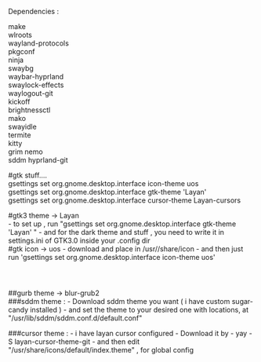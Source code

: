 
Dependencies :

make <br>
wlroots <br>
wayland-protocols <br>
pkgconf <br>
ninja <br>
swaybg <br>
waybar-hyprland <br>
swaylock-effects <br>
waylogout-git <br>
kickoff <br>
brightnessctl  
mako  
swayidle  
termite  
kitty  
grim 
nemo   
sddm
hyprland-git 

#gtk stuff....  
gsettings set org.gnome.desktop.interface icon-theme uos  
gsettings set org.gnome.desktop.interface gtk-theme 'Layan'  
gsettings set org.gnome.desktop.interface cursor-theme Layan-cursors  



#gtk3 theme -> Layan  
	- to set up , run "gsettings set org.gnome.desktop.interface gtk-theme 'Layan' "
	- and for the dark theme and stuff , you need to write it in settings.ini of GTK3.0          inside your .config dir  
#gtk icon -> uos
	- download and place in /usr//share/icon
	- and then just run 'gsettings set org.gnome.desktop.interface icon-theme uos'
#

 <br>
##gurb theme -> blur-grub2 
  
<br>
###sddm theme :  
	- Download sddm theme you want ( i have custom sugar-candy installed )  
	- and set the theme to your desired one with locations,  
	  at "/usr/lib/sddm/sddm.conf.d/default.conf"  

 <br>

###cursor theme :
	- i have layan cursor configured
	- Download it by - yay -S layan-cursor-theme-git
	- and then edit "/usr/share/icons/default/index.theme" , for global config
